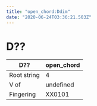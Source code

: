 ```yaml
---
title: "open_chord:Ddim"
date: "2020-06-24T03:36:21.503Z"
---
```


# D??
D?? | open_chord
--- | ---
Root string | 4
V of | undefined
Fingering | XX0101
